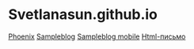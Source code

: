 # Svetlanasun.github.io

[Phoenix](https://svetlanasun.github.io/site/)
[Sampleblog](https://svetlanasun.github.io/sampleblog/)
[Sampleblog mobile](https://svetlanasun.github.io/sampleblog_mobile/)
[Html-письмо](https://svetlanasun.github.io/html-email/)
